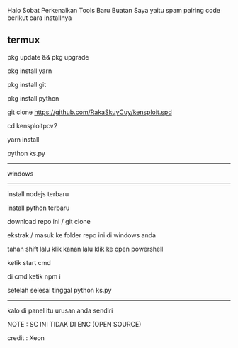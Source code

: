 Halo Sobat Perkenalkan Tools Baru Buatan Saya yaitu spam pairing code berikut cara installnya

termux
---------------------------------------------------------------------------------------------

pkg update && pkg upgrade

pkg install yarn

pkg install git

pkg install python

git clone https://github.com/RakaSkuyCuy/kensploit.spd

cd kensploitpcv2

yarn install

python ks.py

---------------------------------------------------------------------------------------------

windows

---------------------------------------------------------------------------------------------

install nodejs terbaru

install python terbaru

download repo ini / git clone

ekstrak / masuk ke folder repo ini di windows anda 

tahan shift lalu klik kanan lalu klik ke open powershell

ketik start cmd

di cmd ketik npm i

setelah selesai tinggal python ks.py

---------------------------------------------------------------------------------------------


kalo di panel itu urusan anda sendiri 

NOTE : SC INI TIDAK DI ENC (OPEN SOURCE)

credit : Xeon
